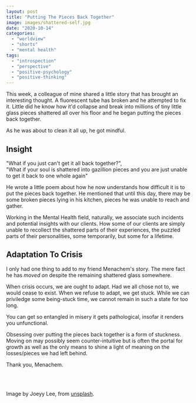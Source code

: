```yaml
---
layout: post
title: "Putting The Pieces Back Together"
image: images/shattered-self.jpg
date: "2020-10-14"
categories: 
  - "worldview"
  - "shorts"
  - "mental health"
tags:
  - "introspection"
  - "perspective"
  - "positive-psychology"
  - "positive-thinking"
---
```


This week, a colleague of mine shared a little story that has brought an interesting thought. A fluorescent tube has broken and he attempted to fix it. Little did he know how it'd collapse and break into millions of tiny little glass pieces shattered all over his floor and he began putting the pieces back together.

As he was about to clean it all up, he got mindful.

## Insight
"What if you just can't get it all back together?",  
"What if your soul is shattered into gazillion pieces and you are just unable to get it back to one whole again"

He wrote a little poem about how he now understands how difficult it is to put the pieces back together. He mentioned that until this day, there may be some broken pieces lying in his kitchen, pieces he was unable to reach and gather.

Working in the Mental Health field, naturally, we associate such incidents and potential insights with our clients. How some of our clients are simply unable to recollect the shattered parts of their experiences, the puzzled parts of their personalities, some temporarily, but some for a lifetime.

## Adaptation To Crisis
I only had one thing to add to my friend Menachem's story. The mere fact he has *moved on* despite the remaining shattered glass somewhere. 

When crisis occurs, we are ought to adapt. Had we all chose not to, we would cease to exist. When we refuse to adapt, we get stuck. While we can priviledge some being-stuck time, we cannot remain in such a state for too long.

You can get so entangled in misery it gets pathological, insofar it renders you unfunctional.

Obsessing over putting the pieces back together is a form of stuckness. Moving on may possibly seem counter-intuitive but is often the portal for growth as well as the only means to shine a light of meaning on the losses/pieces we had left behind.

Thank you, Menachem.

<br />
<br />

Image by Joeyy Lee, from [unsplash](https://unsplash.com/photos/3I0jy73l8u8).